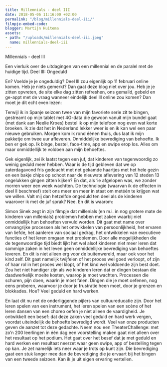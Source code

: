```yaml
---
title: Millennials - deel III
date: 2018-05-06 11:16:00 +02:00
permalink: "/blog/millennials-deel-iii/"
filmpje-embed-code: 
blogger: Martijn Huitema
assets:
- path: "/uploads/millennials-deel-iii.jpeg"
  name: millennials-deel-iii
---
```


Millennials - deel III

Een vierluik over de uitdagingen van een millennial en de paralel met de huidige tijd. 
Deel III: Ongeduld

En? Voelde je je ongeduldig? Deel lll zou eigenlijk op 11 februari online komen. Heb je niets gemerkt? Dan gaat deze blog niet over jou. Heb je je zitten opvreten, de site elke dag zitten refreshen, ons gemaild, gebeld en ge-appt met de vraag wanneer eindelijk deel lll online zou komen? Dan moet je dit echt even lezen:

Terwijl ik in Spanje seizoen twee van mijn favoriete serie zit te bingen, gestreamt op mijn tablet met 4G-data die gewoon vanuit mijn bundel gaat (met dank aan Neelie Kroes) bestel ik op mijn telefoon nog even wat korte broeken. Ik zie dat het in Nederland lekker weer is en ik kan wel een paar nieuwe gebruiken. Morgen kom ik rond éénen thuis, dus laat ik mijn pakketje om twee uur afleveren. Onmiddelijke bevrediging van behoefte. Ik ben er gek op. Ik binge, bestel, face-time, app en swipe erop los. Alles om maar onmiddellijk te voldoen aan mijn behoeftes.

Gek eigenlijk, zei ik laatst tegen een juf, dat kinderen van tegenwoordig zo weinig geduld meer hebben. Waar is de tijd gebleven dat we op zaterdagavond fris gedoucht met net gekamde haartjes met het hele gezin en een bakje chips op schoot naar de nieuwste aflevering van 12 steden 13 ongelukken gingen zitten kijken? En dat, als ‘ie afgelopen was, we zonder morren weer een week wachtten. De technologie (waarvan ik de effecten in deel ll beschreef) stelt ons meer en meer in staat om metéén te krijgen wat we willen. Valt mij dan hetzelfde ongeduld ten deel als de kinderen waarover ik met de juf sprak? Nee. En dit is waarom:

Simon Sinek zegt in zijn filmpje dat millenials (en m.i. in nog grotere mate de kinderen van millenials) problemen hebben met zaken waarbij niet onmiddellijk hun behoeften vervuld worden. Dit gaat met name over omvangrijke processen als het ontwikkelen van persoonlijkheid, het ervaren van liefde, het aanleren van sociaal gedrag, het ontwikkelen van executieve functies of het leren omgaan met problemen. Door alle mogelijkheden die de tegenwoordige tijd biedt lijkt het wel alsof kinderen niet meer leren dat sommige zaken in het leven geen onmiddellijke bevrediging van behoeftes leveren. En dit is niet alleen erg voor de buitenwereld, maar ook voor het kind zelf. Dit gaat namelijk twijfelen of het proces wel goed verloopt, of zijn of haar rol in het proces wel klopt, of het kind wel voldoende zijn best doet. Zou het niet handiger zijn als we kinderen leren dat er dingen bestaan die daadwerkelijk moeite kosten, waarop je moet wachten. Processen die schuren, pijn doen, waarin je moet falen. Dingen die je moet oefenen, nog eens proberen, waarvoor je door je frustratie heen moet, door je grenzen en blokkades. Hoe? Veel geduld en hard werken.

En laat dit nu net de onderliggende pijlers van cultuureducatie zijn. Door het leren spelen van een instrument, het leren spelen van een scène of het leren dansen van een choreo oefen je niet alleen de vaardigheid. Je ontwikkelt een besef: dat deze zaken veel geduld en hard werk vergen, voordat uiteindelijk de behoefte bevredigd wordt. Veel van onze producten geven de aanzet tot deze gedachte. Neem nou een TheaterChallenge: met zo’n 200 leerlingen in één dag een voorstelling maken gaat niet alleen over het resultaat op het podium. Het gaat over het besef dat je met geduld en hard werken een resultaat neerzet waar geen swipe, app of bestelling tegen op kan. Je zet namelijk iets neer waar je trots op kunt zijn. Die bevrediging gaat een stuk langer mee dan de bevrediging die je ervaart bij het bingen van een tweede seizoen. Kan ik je uit eigen ervaring vertellen.
